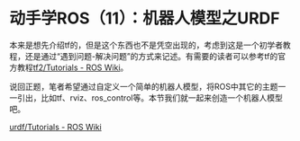 # 动手学ROS（11）：机器人模型之URDF

本来是想先介绍tf的，但是这个东西也不是凭空出现的，考虑到这是一个初学者教程，还是通过“遇到问题-解决问题”的方式来记述。有需要的读者可以参考tf的官方教程[tf2/Tutorials - ROS Wiki](http://wiki.ros.org/tf2/Tutorials)。

说回正题，笔者希望通过自定义一个简单的机器人模型，将ROS中其它的主题一一引出，比如tf、rviz、ros_control等。本节我们就一起来创造一个机器人模型吧。



[urdf/Tutorials - ROS Wiki](http://wiki.ros.org/urdf/Tutorials)

